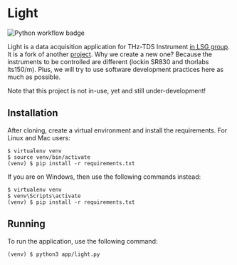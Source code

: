 # Light

![Python workflow badge](https://github.com/earik87/light/actions/workflows/python-app.yml/badge.svg)

Light is a data acquisition application for THz-TDS Instrument [in LSG group](https://users.metu.edu.tr/eokan/index.html). It is a fork of another [project](https://github.com/cbuhl/THzInstrumentControl). Why we create a new one? Because the instruments to be controlled are different (lockin SR830 and thorlabs lts150/m). Plus, we will try to use software development practices here as much as possible. 

Note that this project is not in-use, yet and still under-development!

## Installation

After cloning, create a virtual environment and install the requirements. For Linux and Mac users:

    $ virtualenv venv
    $ source venv/bin/activate
    (venv) $ pip install -r requirements.txt

If you are on Windows, then use the following commands instead:

    $ virtualenv venv
    $ venv\Scripts\activate
    (venv) $ pip install -r requirements.txt

## Running

To run the application, use the following command:

    (venv) $ python3 app/light.py
